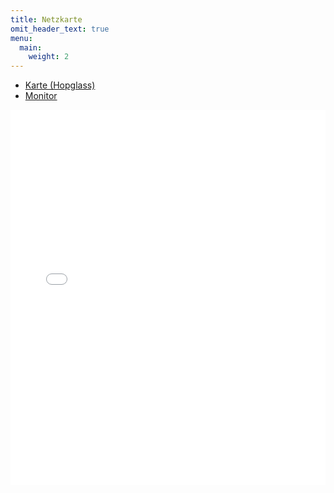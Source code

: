 ```yaml
---
title: Netzkarte
omit_header_text: true
menu:
  main:
    weight: 2
---
```


- [Karte (Hopglass)](https://hopglass.berlin.freifunk.net/)
- [Monitor](https://monitor.berlin.freifunk.net/cgp/)

<iframe id="map" src="//openwifimap.net/#map?bbox=52.449,13.1777,52.587,13.625" width="100%" style="min-width: 400px;" height="600px" frameborder="0"></iframe>
